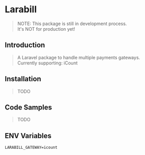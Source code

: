 # Larabill

> NOTE: This package is still in development process.  
It's NOT for production yet!

## Introduction

> A Laravel package to handle multiple payments gateways.  
Currently supporting: iCount

## Installation

> TODO

## Code Samples

> TODO

## ENV Variables
```
LARABILL_GATEWAY=icount
```
